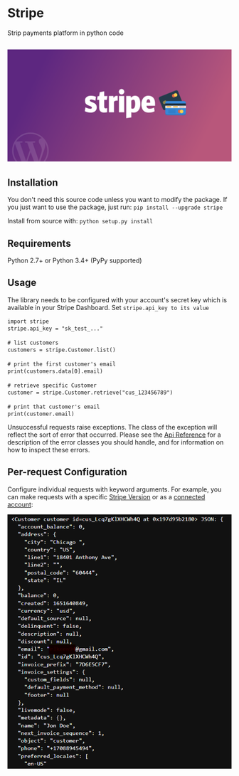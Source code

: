 # Stripe
Strip payments platform in python code

![An image of stripe the company.](stripe-for-wordpress.png)
------------------------------------------------------------

## Installation

You don't need this source code unless you want to modify the package. If you just want to use the package, just run: `pip install --upgrade stripe`

Install from source with: `python setup.py install`

## Requirements
Python 2.7+ or Python 3.4+ (PyPy supported)

## Usage

The library needs to be configured with your account's secret key which is available in your Stripe Dashboard. Set `stripe.api_key to its value`
```
import stripe
stripe.api_key = "sk_test_..."

# list customers
customers = stripe.Customer.list()

# print the first customer's email
print(customers.data[0].email)

# retrieve specific Customer
customer = stripe.Customer.retrieve("cus_123456789")

# print that customer's email
print(customer.email)
```
Unsuccessful requests raise exceptions. The class of the exception will reflect the sort of error that occurred. Please see the [Api Reference](https://stripe.com/docs/api/errors/handling) for a description of the error classes you should handle, and for information on how to inspect these errors.

## Per-request Configuration
Configure individual requests with keyword arguments. For example, you can make requests with a specific [Stripe Version](https://stripe.com/docs/api/versioning) or as a [connected account](https://stripe.com/docs/connect/authentication#authentication-via-the-stripe-account-header):

![An image of exicution results.](stripe_json.png)
